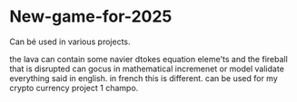 # New-game-for-2025
Can bé used in various projects.


the lava can contain some navier dtokes equation eleme'ts and the fireball that is disrupted can gocus in mathematical incremenet or model validate  everything said in english. in french this is different.
can be used for my crypto currency project 1 champo.
